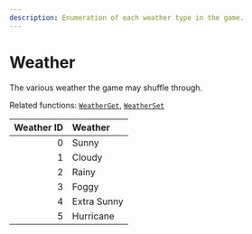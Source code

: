```yaml
---
description: Enumeration of each weather type in the game.
---
```


# Weather

The various weather the game may shuffle through.

Related functions: [`WeatherGet`](/docs/game-reference/global-functions/WeatherGet), [`WeatherSet`](/docs/game-reference/global-functions/WeatherSet)

| Weather ID  | Weather       |
| ----------: | :------------ |
|           0 | Sunny         |
|           1 | Cloudy        |
|           2 | Rainy         |
|           3 | Foggy         |
|           4 | Extra Sunny   |
|           5 | Hurricane     |